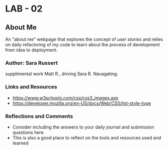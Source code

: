 # LAB - 02

## About Me

An "about me" webpage that explores the concept of *user stories* and relies on daily refactoring of my code to learn about the process of development from idea to deployment.

### Author: Sara Russert
supplimental work Matt R., driving Sara R. Navagating.

### Links and Resources
* https://www.w3schools.com/css/css3_images.asp
* https://developer.mozilla.org/en-US/docs/Web/CSS/list-style-type

### Reflections and Comments
* Consider including the answers to your daily journal and submission questions here
* This is also a good place to reflect on the tools and resources used and learned